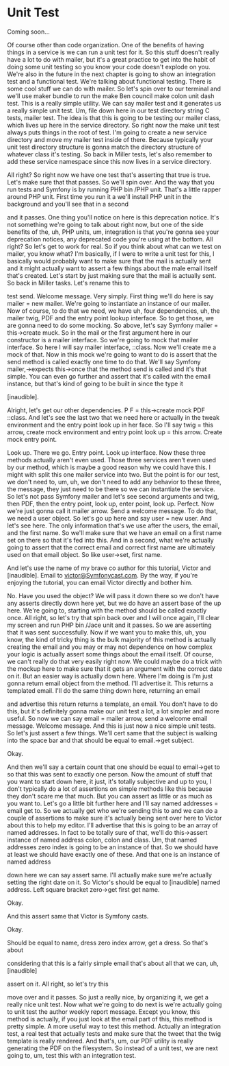 # Unit Test

Coming soon...

Of course other than code organization. One of the benefits of having things in a
service is we can run a unit test for it. So this stuff doesn't really have a lot to
do with mailer, but it's a great practice to get into the habit of doing some unit
testing so you know your code doesn't explode on you. We're also in the future in the
next chapter is going to show an integration test and a functional test. We're
talking about functional testing. There is some cool stuff we can do with mailer. So
let's spin over to our terminal and we'll use maker bundle to run the make Ben
council make colon unit dash test. This is a really simple utility. We can say mailer
test and it generates us a really simple unit test. Um, file down here in our test
directory string C tests, mailer test. The idea is that this is going to be testing
our mailer class, which lives up here in the service directory. So right now the make
unit test always puts things in the root of test. I'm going to create a new service
directory and move my mailer test inside of there. Because typically your unit test
directory structure is gonna match the directory structure of whatever class it's
testing. So back in Miller tests, let's also remember to add these service namespace
since this now lives in a service directory.

All right? So right now we have one test that's asserting that true is true. Let's
make sure that that passes. So we'll spin over. And the way that you run tests and
Symfony is by running PHP bin /PHP unit. That's a little rapper around PHP unit.
First time you run it a we'll install PHP unit in the background and you'll see that
in a second

and it passes. One thing you'll notice on here is this deprecation notice. It's not
something we're going to talk about right now, but one of the side benefits of the,
uh, PHP units, um, integration is that you're gonna see your deprecation notices, any
deprecated code you're using at the bottom. All right? So let's get to work for real.
So if you think about what can we test on mailer, you know what? I'm basically, if I
were to write a unit test for this, I basically would probably want to make sure that
the mail is actually sent and it might actually want to assert a few things about the
male email itself that's created. Let's start by just making sure that the mail is
actually sent. So back in Miller tasks. Let's rename this to

test send. Welcome message. Very simply. First thing we'll do here is say mailer =
new mailer. We're going to instantiate an instance of our mailer. Now of course, to
do that we need, we have uh, four dependencies, uh, the mailer twig, PDF and the
entry point lookup interface. So to get those, we are gonna need to do some mocking.
So above, let's say Symfony mailer = this->create muck. So in the mail or the first
argument here in our constructor is a mailer interface. So we're going to mock that
mailer interface. So here I will say mailer interface, ::class. Now we'll create me a
mock of that. Now in this mock we're going to want to do is assert that the send
method is called exactly one time to do that. We'll say Symfony mailer,->expects
this->once that the method send is called and it's that simple. You can even go
further and assert that it's called with the email instance, but that's kind of going
to be built in since the type it

[inaudible].

Alright, let's get our other dependencies. P F = this->create mock PDF ::class. And
let's see the last two that we need here or actually in the tweak environment and the
entry point look up in her face. So I'll say twig = this arrow, create mock
environment and entry point look up = this arrow. Create mock entry point.

Look up. There we go. Entry point. Look up interface. Now these three methods
actually aren't even used. Those three services aren't even used by our method, which
is maybe a good reason why we could have this. I might with split this one mailer
service into two. But the point is for our test, we don't need to, um, uh, we don't
need to add any behavior to these three, the message, they just need to be there so
we can instantiate the service. So let's not pass Symfony mailer and let's see second
arguments and twig, then PDF, then the entry point, look up, enter point, look up.
Perfect. Now we're just gonna call it mailer arrow. Send a welcome message. To do
that, we need a user object. So let's go up here and say user = new user. And let's
see here. The only information that's we use after the users, the email, and the
first name. So we'll make sure that we have an email on a first name set on there so
that it's fed into this. And in a second, what we're actually going to assert that
the correct email and correct first name are ultimately used on that email object. So
like user->set, first name.

And let's use the name of my brave co author for this tutorial, Victor and
[inaudible]. Email to victor@Symfonycast.com. By the way, if you're enjoying the
tutorial, you can email Victor directly and bother him.

No. Have you used the object? We will pass it down there so we don't have any asserts
directly down here yet, but we do have an assert base of the up here. We're going to,
starting with the method should be called exactly once. All right, so let's try that
spin back over and I will once again, I'll clear my screen and run PHP bin /Jace unit
and it passes. So we are asserting that it was sent successfully. Now if we want you
to make this, uh, you know, the kind of tricky thing is the bulk majority of this
method is actually creating the email and you may or may not dependence on how
complex your logic is actually assert some things about the email itself. Of course,
we can't really do that very easily right now. We could maybe do a trick with the
mockup here to make sure that it gets an argument with the correct date on it. But an
easier way is actually down here. Where I'm doing is I'm just gonna return email
object from the method. I'll advertise it. This returns a templated email. I'll do
the same thing down here, returning an email

and advertise this return returns a template, an email. You don't have to do this,
but it's definitely gonna make our unit test a lot, a lot simpler and more useful. So
now we can say email = mailer arrow, send a welcome email message. Welcome message.
And this is just now a nice simple unit tests. So let's just assert a few things.
We'll cert same that the subject is walking into the space bar and that should be
equal to email.->get subject.

Okay.

And then we'll say a certain count that one should be equal to email->get to so that
this was sent to exactly one person. Now the amount of stuff that you want to start
down here, it just, it's totally subjective and up to you, I don't typically do a lot
of assertions on simple methods like this because they don't scare me that much. But
you can assert as little or as much as you want to. Let's go a little bit further
here and I'll say named addresses = email get to. So we actually get who we're
sending this to and we can do a couple of assertions to make sure it's actually being
sent over here to Victor about this to help my editor. I'll advertise that this is
going to be an array of named addresses. In fact to be totally sure of that, we'll do
this->assert instance of named address colon, colon and class. Um, that named
addresses zero index is going to be an instance of that. So we should have at least
we should have exactly one of these. And that one is an instance of named address

down here we can say assert same. I'll actually make sure we're actually setting the
right date on it. So Victor's should be equal to [inaudible] named address. Left
square bracket zero->get first get name.

Okay.

And this assert same that Victor is Symfony casts.

Okay.

Should be equal to name, dress zero index arrow, get a dress. So that's about

considering that this is a fairly simple email that's about all that we can, uh,
[inaudible]

assert on it. All right, so let's try this

move over and it passes. So just a really nice, by organizing it, we get a really
nice unit test. Now what we're going to do next is we're actually going to unit test
the author weekly report message. Except you know, this method is actually, if you
just look at the email part of this, this method is pretty simple. A more useful way
to test this method. Actually an integration test, a real test that actually tests
and make sure that the tweet that the twig template is really rendered. And that's,
um, our PDF utility is really generating the PDF on the filesystem. So instead of a
unit test, we are next going to, um, test this with an integration test.